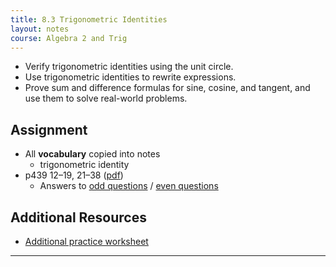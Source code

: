 ```yaml
---
title: 8.3 Trigonometric Identities
layout: notes
course: Algebra 2 and Trig
---
```


- Verify trigonometric identities using the unit circle.
- Use trigonometric identities to rewrite expressions.
- Prove sum and difference formulas for sine, cosine, and tangent, and use them to solve real-world problems.

## Assignment

- All **vocabulary** copied into notes
  - trigonometric identity
- p439 12–19, 21–38 ([pdf](./pdf/alg2-practice-0803.pdf))
  - Answers to [odd questions](../misc/alg2-odd-answers.pdf) / [even questions](../misc/alg2-even-answers.pdf)

## Additional Resources

- [Additional practice worksheet](./pdf/alg2-add-practice-0803.pdf)

---

